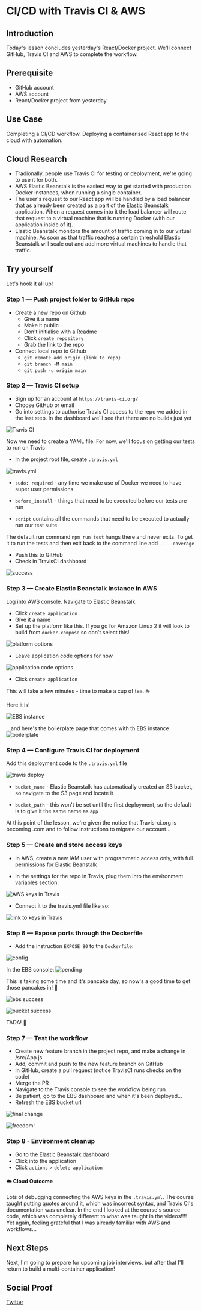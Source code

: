 # CI/CD with Travis CI & AWS

## Introduction

Today's lesson concludes yesterday's React/Docker project. We'll connect GitHub, Travis CI and AWS to complete the workflow.

## Prerequisite

- GitHub account
- AWS account
- React/Docker project from yesterday

## Use Case

Completing a CI/CD workflow. Deploying a containerised React app to the cloud with automation.

## Cloud Research

- Tradionally, people use Travis CI for testing or deployment, we're going to use it for both.
- AWS Elastic Beanstalk is the easiest way to get started with production Docker instances, when running a single container.
- The user's request to our React app will be handled by a load balancer that as already been created as a part of the Elastic Beanstalk application. When a request comes into it the load balancer will route that request to a virtual machine that is running Docker (with our application inside of it).
- Elastic Beanstalk monitors the amount of traffic coming in to our virtual machine. As soon as that traffic reaches a certain threshold Elastic Beanstalk will scale out and add more virtual machines to handle that traffic.

## Try yourself

Let's hook it all up!

### Step 1 — Push project folder to GitHub repo

- Create a new repo on Github
  - Give it a name
  - Make it public
  - Don't initialise with a Readme
  - Click `create repository`
  - Grab the link to the repo
- Connect local repo to Github
  - `git remote add origin {link to repo}`
  - `git branch -M main`
  - `git push -u origin main`

### Step 2 — Travis CI setup

- Sign up for an account at `https://travis-ci.org/`
- Choose GitHub or email
- Go into settings to authorise Travis CI access to the repo we added in the last step. In the dashboard we'll see that there are no builds just yet

![Travis CI](/Journey/082/travis-auth.png)

Now we need to create a YAML file. For now, we'll focus on getting our tests to run on Travis

- In the project root file, create `.travis.yml`

![travis.yml](/Journey/082/travis-file.png)

- `sudo: required` - any time we make use of Docker we need to have super user permissions

- `before_install` - things that need to be executed before our tests are run

- `script` contains all the commands that need to be executed to actually run our test suite

The default run command `npm run test` hangs there and never exits. To get it to run the tests and then exit back to the command line add `-- --coverage`

- Push this to GitHub
- Check in TravisCI dashboard

![success](/Journey/082/travis-success.png)

### Step 3 — Create Elastic Beanstalk instance in AWS

Log into AWS console. Navigate to Elastic Beanstalk.

- Click `create application`
- Give it a name
- Set up the platform like this. If you go for Amazon Linux 2 it will look to build from `docker-compose` so don't select this!

![platform options](/Journey/082/platform.png)

- Leave application code options for now

![application code options](/Journey/082/application-code.png)

- Click `create application`

This will take a few minutes - time to make a cup of tea. ☕️

Here it is!

![EBS instance](/Journey/082/elb-instance.png)

...and here's the boilerplate page that comes with th EBS instance
![boilerplate](/Journey/082/boilerplate-ebs.png)

### Step 4 — Configure Travis CI for deployment

Add this deployment code to the `.travis.yml` file

![travis deploy](/Journey/082/travis-deploy.png)

- `bucket_name` - Elastic Beanstalk has automatically created an S3 bucket, so navigate to the S3 page and locate it

- `bucket_path` - this won't be set until the first deployment, so the default is to give it the same name as `app`

At this point of the lesson, we're given the notice that Travis-ci.org is becoming .com and to follow instructions to migrate our account...

### Step 5 — Create and store access keys

- In AWS, create a new IAM user with programmatic access only, with full permissions for Elastic Beanstalk

- In the settings for the repo in Travis, plug them into the environment variables section:

![AWS keys in Travis](/Journey/082/AWS-keys.png)

- Connect it to the travis.yml file like so:

![link to keys in Travis](/Journey/082/correctly-formatted-aws.png)

### Step 6 — Expose ports through the Dockerfile

- Add the instruction `EXPOSE 80` to the `Dockerfile`:

![config](/Journey/082/expose-80.png)

In the EBS console:
![pending](/Journey/082/docker-aws.png)

This is taking some time and it's pancake day, so now's a good time to get those pancakes in! 🥞

![ebs success](/Journey/082/aws-success.png)

![bucket success](/Journey/082/bucket-success.png)

TADA! 🎉

### Step 7 — Test the workflow

- Create new feature branch in the project repo, and make a change in /src/App.js
- Add, commit and push to the new feature branch on GitHub
- In GitHub, create a pull request (notice TravisCI runs checks on the code)
- Merge the PR
- Navigate to the Travis console to see the workflow being run
- Be patient, go to the EBS dashboard and when it's been deployed...
- Refresh the EBS bucket url

![final change](/Journey/082/final-change.png)

![freedom!](https://media1.giphy.com/media/5jT0jaNDsM6Ik7X9yq/giphy.gif)

### Step 8 - Environment cleanup

- Go to the Elastic Beanstalk dashboard
- Click into the application
- Click `actions` > `delete application`

#### ☁️ Cloud Outcome

Lots of debugging connecting the AWS keys in the `.travis.yml`. The course taught putting quotes around it, which was incorrect syntax, and Travis CI's documentation was unclear. In the end I looked at the course's source code, which was completely different to what was taught in the videos!!!! Yet again, feeling grateful that I was already familiar with AWS and workflows...

## Next Steps

Next, I'm going to prepare for upcoming job interviews, but after that I'll return to build a multi-container application!

## Social Proof

[Twitter](https://twitter.com/_notwaving/status/1361718824215666689?s=20)
